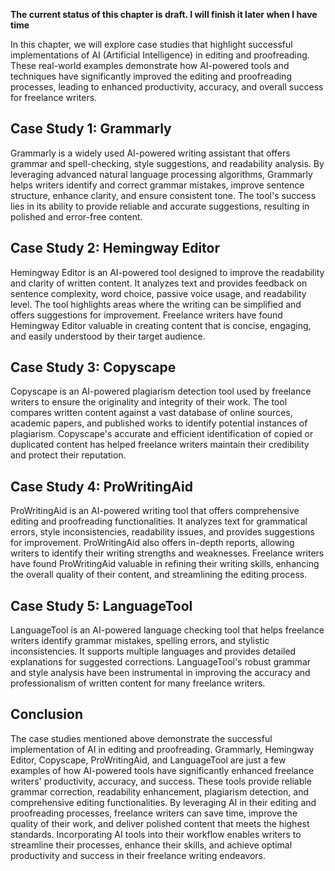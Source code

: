 **The current status of this chapter is draft. I will finish it later when I have time**

In this chapter, we will explore case studies that highlight successful implementations of AI (Artificial Intelligence) in editing and proofreading. These real-world examples demonstrate how AI-powered tools and techniques have significantly improved the editing and proofreading processes, leading to enhanced productivity, accuracy, and overall success for freelance writers.

Case Study 1: Grammarly
-----------------------

Grammarly is a widely used AI-powered writing assistant that offers grammar and spell-checking, style suggestions, and readability analysis. By leveraging advanced natural language processing algorithms, Grammarly helps writers identify and correct grammar mistakes, improve sentence structure, enhance clarity, and ensure consistent tone. The tool's success lies in its ability to provide reliable and accurate suggestions, resulting in polished and error-free content.

Case Study 2: Hemingway Editor
------------------------------

Hemingway Editor is an AI-powered tool designed to improve the readability and clarity of written content. It analyzes text and provides feedback on sentence complexity, word choice, passive voice usage, and readability level. The tool highlights areas where the writing can be simplified and offers suggestions for improvement. Freelance writers have found Hemingway Editor valuable in creating content that is concise, engaging, and easily understood by their target audience.

Case Study 3: Copyscape
-----------------------

Copyscape is an AI-powered plagiarism detection tool used by freelance writers to ensure the originality and integrity of their work. The tool compares written content against a vast database of online sources, academic papers, and published works to identify potential instances of plagiarism. Copyscape's accurate and efficient identification of copied or duplicated content has helped freelance writers maintain their credibility and protect their reputation.

Case Study 4: ProWritingAid
---------------------------

ProWritingAid is an AI-powered writing tool that offers comprehensive editing and proofreading functionalities. It analyzes text for grammatical errors, style inconsistencies, readability issues, and provides suggestions for improvement. ProWritingAid also offers in-depth reports, allowing writers to identify their writing strengths and weaknesses. Freelance writers have found ProWritingAid valuable in refining their writing skills, enhancing the overall quality of their content, and streamlining the editing process.

Case Study 5: LanguageTool
--------------------------

LanguageTool is an AI-powered language checking tool that helps freelance writers identify grammar mistakes, spelling errors, and stylistic inconsistencies. It supports multiple languages and provides detailed explanations for suggested corrections. LanguageTool's robust grammar and style analysis have been instrumental in improving the accuracy and professionalism of written content for many freelance writers.

Conclusion
----------

The case studies mentioned above demonstrate the successful implementation of AI in editing and proofreading. Grammarly, Hemingway Editor, Copyscape, ProWritingAid, and LanguageTool are just a few examples of how AI-powered tools have significantly enhanced freelance writers' productivity, accuracy, and success. These tools provide reliable grammar correction, readability enhancement, plagiarism detection, and comprehensive editing functionalities. By leveraging AI in their editing and proofreading processes, freelance writers can save time, improve the quality of their work, and deliver polished content that meets the highest standards. Incorporating AI tools into their workflow enables writers to streamline their processes, enhance their skills, and achieve optimal productivity and success in their freelance writing endeavors.
